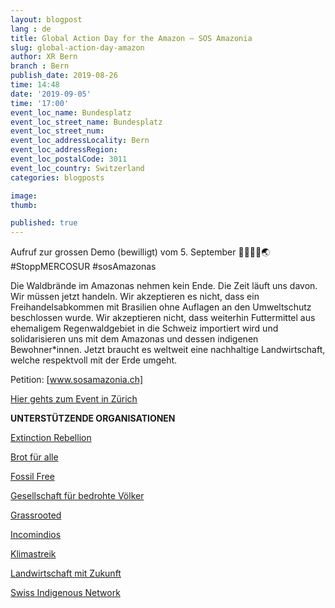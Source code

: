```yaml
---
layout: blogpost
lang : de
title: Global Action Day for the Amazon – SOS Amazonia
slug: global-action-day-amazon
author: XR Bern
branch : Bern
publish_date: 2019-08-26
time: 14:48
date: '2019-09-05'
time: '17:00'
event_loc_name: Bundesplatz
event_loc_street_name: Bundesplatz
event_loc_street_num:
event_loc_addressLocality: Bern
event_loc_addressRegion: 
event_loc_postalCode: 3011
event_loc_country: Switzerland
categories: blogposts

image: 
thumb: 

published: true
---
```


Aufruf zur grossen Demo (bewilligt) vom 5. September
🌳🌴🌲🔥🌏 #StoppMERCOSUR #sosAmazonas 

Die Waldbrände im Amazonas nehmen kein Ende. Die Zeit läuft uns davon. Wir müssen jetzt handeln. Wir akzeptieren es nicht, dass ein Freihandelsabkommen mit Brasilien ohne Auflagen an den Umweltschutz beschlossen wurde. Wir akzeptieren nicht, dass weiterhin Futtermittel aus ehemaligem Regenwaldgebiet in die Schweiz importiert wird und solidarisieren uns mit dem Amazonas und dessen indigenen Bewohner*innen. Jetzt braucht es weltweit eine nachhaltige Landwirtschaft, welche respektvoll mit der Erde umgeht.

Petition: [www.sosamazonia.ch]

[Hier gehts zum Event in Zürich](www.facebook.com/events/439239243351541)

**UNTERSTÜTZENDE ORGANISATIONEN**

[Extinction Rebellion](www.facebook.com/XRSwitzerland)

[Brot für alle](www.facebook.com/brotfueralle)

[Fossil Free](www.facebook.com/fossilfree.ch)

[Gesellschaft für bedrohte Völker](www.facebook.com/gesellschaftfuerbedrohtevoelker)

[Grassrooted](www.facebook.com/grassrootedzuerich)

[Incomindios](www.facebook.com/incomindios)

[Klimastreik](https://www.facebook.com/klimastreikschweiz)

[Landwirtschaft mit Zukunft](https://www.facebook.com/landwirtschaftmitzukunft)

[Swiss Indigenous Network](www.facebook.com/swissindigenousnetwork)

